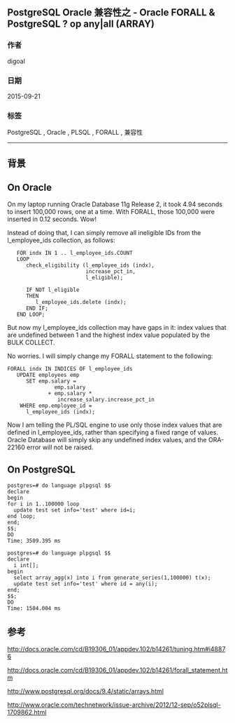 ## PostgreSQL Oracle 兼容性之 - Oracle FORALL & PostgreSQL ? op any|all (ARRAY)  
                                                                                                         
### 作者                                                                                        
digoal                                                                                        
                                                                                        
### 日期                                                                                         
2015-09-21                                                                              
                                                                                          
### 标签                                                                                        
PostgreSQL , Oracle , PLSQL , FORALL , 兼容性          
                                                                                                    
----                                                                                                    
                                                                                                     
## 背景                             
## On Oracle  
On my laptop running Oracle Database 11g Release 2, it took 4.94 seconds to insert 100,000 rows, one at a time. With FORALL, those 100,000 were inserted in 0.12 seconds. Wow!  
  
Instead of doing that, I can simply remove all ineligible IDs from the l_employee_ids collection, as follows:   
  
```  
   FOR indx IN 1 .. l_employee_ids.COUNT  
   LOOP  
      check_eligibility (l_employee_ids (indx),  
                         increase_pct_in,  
                         l_eligible);  
  
      IF NOT l_eligible  
      THEN  
         l_employee_ids.delete (indx);  
      END IF;  
   END LOOP;  
```  
  
But now my l_employee_ids collection may have gaps in it: index values that are undefined between 1 and the highest index value populated by the BULK COLLECT.  
  
No worries. I will simply change my FORALL statement to the following:   
  
```  
FORALL indx IN INDICES OF l_employee_ids  
   UPDATE employees emp  
      SET emp.salary =  
               emp.salary  
             + emp.salary *   
                increase_salary.increase_pct_in  
    WHERE emp.employee_id =   
      l_employee_ids (indx);  
```  
  
Now I am telling the PL/SQL engine to use only those index values that are defined in l_employee_ids, rather than specifying a fixed range of values. Oracle Database will simply skip any undefined index values, and the ORA-22160 error will not be raised.  
  
## On PostgreSQL  
```  
postgres=# do language plpgsql $$  
declare  
begin  
for i in 1..100000 loop  
  update test set info='test' where id=i;  
end loop;  
end;  
$$;  
DO  
Time: 3509.395 ms  
  
postgres=# do language plpgsql $$  
declare   
  i int[];  
begin  
  select array_agg(x) into i from generate_series(1,100000) t(x);   
  update test set info='test' where id = any(i);  
end;                                     
$$;  
DO  
Time: 1504.004 ms  
```  
  
## 参考  
http://docs.oracle.com/cd/B19306_01/appdev.102/b14261/tuning.htm#i48876  
  
http://docs.oracle.com/cd/B19306_01/appdev.102/b14261/forall_statement.htm  
  
http://www.postgresql.org/docs/9.4/static/arrays.html  
  
http://www.oracle.com/technetwork/issue-archive/2012/12-sep/o52plsql-1709862.html  
